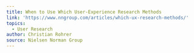 ```yaml
---
title: When to Use Which User-Experience Research Methods
link: 'https://www.nngroup.com/articles/which-ux-research-methods/'
topics:
  - User Research
author: Christian Rohrer
source: Nielsen Norman Group
---
```


